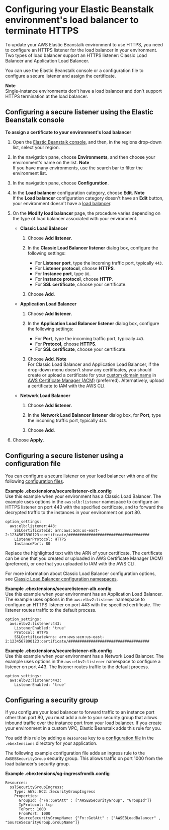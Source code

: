 # Configuring your Elastic Beanstalk environment's load balancer to terminate HTTPS<a name="configuring-https-elb"></a>

To update your AWS Elastic Beanstalk environment to use HTTPS, you need to configure an HTTPS listener for the load balancer in your environment\. Two types of load balancer support an HTTPS listener: Classic Load Balancer and Application Load Balancer\.

You can use the Elastic Beanstalk console or a configuration file to configure a secure listener and assign the certificate\.

**Note**  
Single\-instance environments don't have a load balancer and don't support HTTPS termination at the load balancer\.

## Configuring a secure listener using the Elastic Beanstalk console<a name="configuring-https-elb.console"></a>

**To assign a certificate to your environment's load balancer**

1. Open the [Elastic Beanstalk console](https://console.aws.amazon.com/elasticbeanstalk), and then, in the regions drop\-down list, select your region\.

1. In the navigation pane, choose **Environments**, and then choose your environment's name on the list\.
**Note**  
If you have many environments, use the search bar to filter the environment list\.

1. In the navigation pane, choose **Configuration**\.

1. In the **Load balancer** configuration category, choose **Edit**\.
**Note**  
If the **Load balancer** configuration category doesn't have an **Edit** button, your environment doesn't have a [load balancer](using-features-managing-env-types.md#using-features.managing.changetype)\.

1. On the **Modify load balancer** page, the procedure varies depending on the type of load balancer associated with your environment\.
   + **Classic Load Balancer**

     1. Choose **Add listener**\.

     1. In the **Classic Load Balancer listener** dialog box, configure the following settings:
        + For **Listener port**, type the incoming traffic port, typically `443`\.
        + For **Listener protocol**, choose **HTTPS**\.
        + For **Instance port**, type `80`\.
        + For **Instance protocol**, choose **HTTP**\.
        + For **SSL certificate**, choose your certificate\.

     1. Choose **Add**\.
   + **Application Load Balancer**

     1. Choose **Add listener**\.

     1. In the **Application Load Balancer listener** dialog box, configure the following settings:
        + For **Port**, type the incoming traffic port, typically `443`\.
        + For **Protocol**, choose **HTTPS**\.
        + For **SSL certificate**, choose your certificate\.

     1. Choose **Add**\.
**Note**  
For Classic Load Balancer and Application Load Balancer, if the drop\-down menu doesn't show any certificates, you should create or upload a certificate for your [custom domain name](customdomains.md) in [AWS Certificate Manager \(ACM\)](https://docs.aws.amazon.com/acm/latest/userguide/) \(preferred\)\. Alternatively, upload a certificate to IAM with the AWS CLI\.
   + **Network Load Balancer**

     1. Choose **Add listener**\.

     1. In the **Network Load Balancer listener** dialog box, for **Port**, type the incoming traffic port, typically `443`\.

     1. Choose **Add**\.

1. Choose **Apply**\.

## Configuring a secure listener using a configuration file<a name="configuring-https-elb.configurationfile"></a>

You can configure a secure listener on your load balancer with one of the following [configuration files](ebextensions.md)\.

**Example \.ebextensions/securelistener\-clb\.config**  
Use this example when your environment has a Classic Load Balancer\. The example uses options in the `aws:elb:listener` namespace to configure an HTTPS listener on port 443 with the specified certificate, and to forward the decrypted traffic to the instances in your environment on port 80\.  

```
option_settings:
  aws:elb:listener:443:
    SSLCertificateId: arn:aws:acm:us-east-2:1234567890123:certificate/####################################
    ListenerProtocol: HTTPS
    InstancePort: 80
```

Replace the highlighted text with the ARN of your certificate\. The certificate can be one that you created or uploaded in AWS Certificate Manager \(ACM\) \(preferred\), or one that you uploaded to IAM with the AWS CLI\.

For more information about Classic Load Balancer configuration options, see [Classic Load Balancer configuration namespaces](environments-cfg-clb.md#environments-cfg-clb-namespace)\.

**Example \.ebextensions/securelistener\-alb\.config**  
Use this example when your environment has an Application Load Balancer\. The example uses options in the `aws:elbv2:listener` namespace to configure an HTTPS listener on port 443 with the specified certificate\. The listener routes traffic to the default process\.  

```
option_settings:
  aws:elbv2:listener:443:
    ListenerEnabled: 'true'
    Protocol: HTTPS
    SSLCertificateArns: arn:aws:acm:us-east-2:1234567890123:certificate/####################################
```

**Example \.ebextensions/securelistener\-nlb\.config**  
Use this example when your environment has a Network Load Balancer\. The example uses options in the `aws:elbv2:listener` namespace to configure a listener on port 443\. The listener routes traffic to the default process\.  

```
option_settings:
  aws:elbv2:listener:443:
    ListenerEnabled: 'true'
```

## Configuring a security group<a name="configuring-https-elb.security-group"></a>

If you configure your load balancer to forward traffic to an instance port other than port 80, you must add a rule to your security group that allows inbound traffic over the instance port from your load balancer\. If you create your environment in a custom VPC, Elastic Beanstalk adds this rule for you\.

You add this rule by adding a `Resources` key to a [configuration file](ebextensions.md) in the `.ebextensions` directory for your application\.

The following example configuration file adds an ingress rule to the `AWSEBSecurityGroup` security group\. This allows traffic on port 1000 from the load balancer's security group\.

**Example \.ebextensions/sg\-ingressfromlb\.config**  

```
Resources:
  sslSecurityGroupIngress:
    Type: AWS::EC2::SecurityGroupIngress
    Properties:
      GroupId: {"Fn::GetAtt" : ["AWSEBSecurityGroup", "GroupId"]}
      IpProtocol: tcp
      ToPort: 1000
      FromPort: 1000
      SourceSecurityGroupName: {"Fn::GetAtt" : ["AWSEBLoadBalancer" , "SourceSecurityGroup.GroupName"]}
```